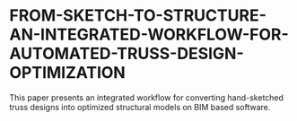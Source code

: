# FROM-SKETCH-TO-STRUCTURE-AN-INTEGRATED-WORKFLOW-FOR-AUTOMATED-TRUSS-DESIGN-OPTIMIZATION
This paper presents an integrated workflow for converting hand-sketched truss designs into optimized structural models on BIM based software.  
